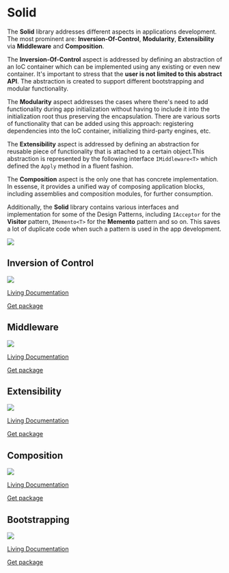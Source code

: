 # Solid

The **Solid** library addresses different aspects in applications development.
The most prominent are: **Inversion-Of-Control**, **Modularity**, **Extensibility** via **Middleware** and **Composition**.

The **Inversion-Of-Control** aspect is addressed by defining an abstraction of an IoC container which can be implemented using any existing or even new container. It's important to stress that the **user is not limited to this abstract API**. The abstraction is created to support different bootstrapping and modular functionality. 

The **Modularity** aspect addresses the cases where there's need to add functionality during app initialization without having to include it into the initialization root thus preserving the encapsulation. There are various sorts of functionality that can be added using this approach: registering dependencies into the IoC container, initializing third-party engines, etc.

The **Extensibility** aspect is addressed by defining an abstraction for reusable piece of functionality that is attached to a certain object.This abstraction is represented by the following interface ```IMiddleware<T>``` which defined the ```Apply``` method in a fluent fashion.

The **Composition** aspect is the only one that has concrete implementation. In essense, it provides a unified way of composing application blocks, including assemblies and composition modules, for further consumption.

Additionally, the **Solid** library contains various interfaces and implementation for some of the Design Patterns, including ```IAcceptor``` for the **Visitor** pattern, ```IMemento<T>``` for the **Memento** pattern and so on. This saves a lot of duplicate code when such a pattern is used in the app development.

<img src=https://ci.appveyor.com/api/projects/status/github/godrose/solid>


## Inversion of Control

<img src=https://img.shields.io/nuget/dt/Solid.Practices.IoC>

[Living Documentation](https://ci.appveyor.com/api/projects/godrose/Solid/artifacts/Solid.IoC.Adapters.BoDi.Specs/bin/Release/LivingDoc.html)

[Get package](https://www.nuget.org/packages/Solid.Practices.IoC/)

## Middleware

<img src=https://img.shields.io/nuget/dt/Solid.Practices.Middleware?stylefor-the-badge>

[Living Documentation](https://ci.appveyor.com/api/projects/godrose/Solid/artifacts/Solid.Practices.Middleware.Specs/bin/Release/LivingDoc.html)

[Get package](https://www.nuget.org/packages/Solid.Practices.Middleware/)

## Extensibility

<img src=https://img.shields.io/nuget/dt/Solid.Extensibility?stylefor-the-badge>

[Living Documentation](https://ci.appveyor.com/api/projects/godrose/Solid/artifacts/Solid.Extensibility.Specs/bin/Release/LivingDoc.html)

[Get package](https://www.nuget.org/packages/Solid.Extensibility/)

## Composition

<img src=https://img.shields.io/nuget/dt/Solid.Practices.Composition.Core?stylefor-the-badge>

[Living Documentation](https://ci.appveyor.com/api/projects/godrose/Solid/artifacts/Solid.Practices.Composition.Specs/bin/Release/LivingDoc.html)

[Get package](https://www.nuget.org/packages/Solid.Practices.Composition.Core/)

## Bootstrapping

<img src=https://img.shields.io/nuget/dt/Solid.Bootstrapping?stylefor-the-badge>

[Living Documentation](https://ci.appveyor.com/api/projects/godrose/Solid/artifacts/Solid.Bootstrapping.Specs/bin/Release/LivingDoc.html)

[Get package](https://www.nuget.org/packages/Solid.Bootstrapping/)
